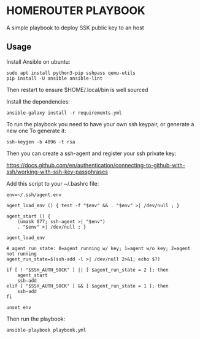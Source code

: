 # HOMEROUTER PLAYBOOK
A simple playbook to deploy SSK public key to an host

## Usage
Install Ansible on ubuntu:
```
sudo apt install python3-pip sshpass qemu-utils
pip install -U ansible ansible-lint
```
Then restart to ensure $HOME/.local/bin is well sourced

Install the dependencies:
```
ansible-galaxy install -r requirements.yml
```

To run the playbook you need to have your own ssh keypair, or generate a new one
To generate it:
```
ssh-keygen -b 4096 -t rsa
```


Then you can create a ssh-agent and register your ssh private key:

https://docs.github.com/en/authentication/connecting-to-github-with-ssh/working-with-ssh-key-passphrases

Add this script to your ~/.bashrc file:
```
env=~/.ssh/agent.env

agent_load_env () { test -f "$env" && . "$env" >| /dev/null ; }

agent_start () {
    (umask 077; ssh-agent >| "$env")
    . "$env" >| /dev/null ; }

agent_load_env

# agent_run_state: 0=agent running w/ key; 1=agent w/o key; 2=agent not running
agent_run_state=$(ssh-add -l >| /dev/null 2>&1; echo $?)

if [ ! "$SSH_AUTH_SOCK" ] || [ $agent_run_state = 2 ]; then
    agent_start
    ssh-add
elif [ "$SSH_AUTH_SOCK" ] && [ $agent_run_state = 1 ]; then
    ssh-add
fi

unset env
```

Then run the playbook:

```
ansible-playbook playbook.yml
```

